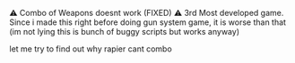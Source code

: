 ⚠️ Combo of Weapons doesnt work (FIXED) ⚠️
3rd Most developed game.
Since i made this right before doing gun system game, it is worse than that (im not lying this is bunch of buggy scripts but works anyway)

let me try to find out why rapier cant combo
